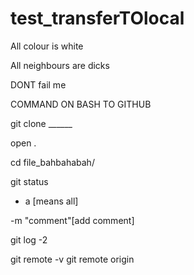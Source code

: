 # test_transferTOlocal

All colour is white

All neighbours are dicks


DONT fail me


COMMAND ON BASH TO GITHUB


git clone ______

open .

cd file_bahbahabah/

git status 

- a  [means all]

-m "comment"[add comment]


git log -2


git remote -v
git remote origin

